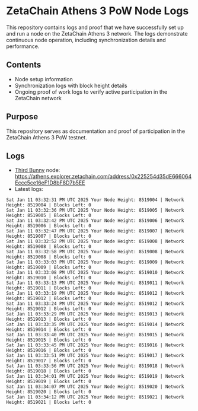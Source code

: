 # ZetaChain Athens 3 PoW Node Logs
This repository contains logs and proof that we have successfully set up and run a node on the ZetaChain Athens 3 network. The logs demonstrate continuous node operation, including synchronization details and performance.

## Contents
- Node setup information
- Synchronization logs with block height details
- Ongoing proof of work logs to verify active participation in the ZetaChain network

## Purpose
This repository serves as documentation and proof of participation in the ZetaChain Athens 3 PoW testnet.

## Logs

- [Third Bunny](https://thirdbunny.xyz/) node: https://athens.explorer.zetachain.com/address/0x225254d35dE666064Eccc5ce16eF1D8bF8D7b5EE
- Latest logs:
```
Sat Jan 11 03:32:31 PM UTC 2025 Your Node Height: 8519004 | Network Height: 8519004 | Blocks Left: 0
Sat Jan 11 03:32:36 PM UTC 2025 Your Node Height: 8519005 | Network Height: 8519005 | Blocks Left: 0
Sat Jan 11 03:32:42 PM UTC 2025 Your Node Height: 8519006 | Network Height: 8519006 | Blocks Left: 0
Sat Jan 11 03:32:47 PM UTC 2025 Your Node Height: 8519007 | Network Height: 8519007 | Blocks Left: 0
Sat Jan 11 03:32:52 PM UTC 2025 Your Node Height: 8519008 | Network Height: 8519008 | Blocks Left: 0
Sat Jan 11 03:32:58 PM UTC 2025 Your Node Height: 8519008 | Network Height: 8519008 | Blocks Left: 0
Sat Jan 11 03:33:03 PM UTC 2025 Your Node Height: 8519009 | Network Height: 8519009 | Blocks Left: 0
Sat Jan 11 03:33:08 PM UTC 2025 Your Node Height: 8519010 | Network Height: 8519010 | Blocks Left: 0
Sat Jan 11 03:33:13 PM UTC 2025 Your Node Height: 8519011 | Network Height: 8519011 | Blocks Left: 0
Sat Jan 11 03:33:19 PM UTC 2025 Your Node Height: 8519012 | Network Height: 8519012 | Blocks Left: 0
Sat Jan 11 03:33:24 PM UTC 2025 Your Node Height: 8519012 | Network Height: 8519012 | Blocks Left: 0
Sat Jan 11 03:33:29 PM UTC 2025 Your Node Height: 8519013 | Network Height: 8519013 | Blocks Left: 0
Sat Jan 11 03:33:35 PM UTC 2025 Your Node Height: 8519014 | Network Height: 8519014 | Blocks Left: 0
Sat Jan 11 03:33:40 PM UTC 2025 Your Node Height: 8519015 | Network Height: 8519015 | Blocks Left: 0
Sat Jan 11 03:33:45 PM UTC 2025 Your Node Height: 8519016 | Network Height: 8519016 | Blocks Left: 0
Sat Jan 11 03:33:51 PM UTC 2025 Your Node Height: 8519017 | Network Height: 8519017 | Blocks Left: 0
Sat Jan 11 03:33:56 PM UTC 2025 Your Node Height: 8519018 | Network Height: 8519018 | Blocks Left: 0
Sat Jan 11 03:34:01 PM UTC 2025 Your Node Height: 8519019 | Network Height: 8519019 | Blocks Left: 0
Sat Jan 11 03:34:07 PM UTC 2025 Your Node Height: 8519020 | Network Height: 8519020 | Blocks Left: 0
Sat Jan 11 03:34:12 PM UTC 2025 Your Node Height: 8519021 | Network Height: 8519021 | Blocks Left: 0
```
